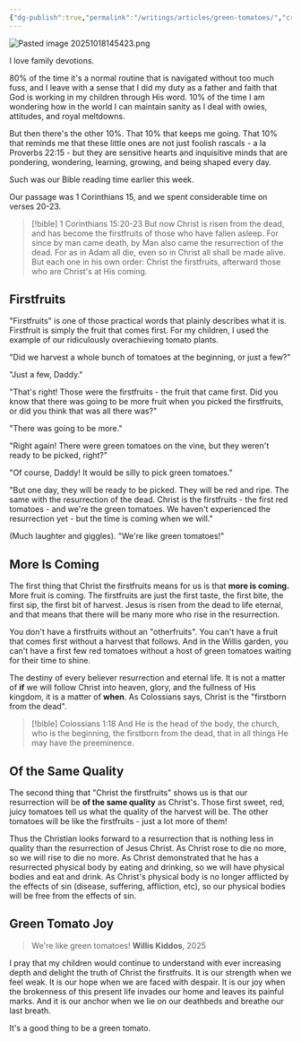```yaml
---
{"dg-publish":true,"permalink":"/writings/articles/green-tomatoes/","created":"2025-10-19"}
---
```



![Pasted image 20251018145423.png](/img/user/admin/assets/Pasted%20image%2020251018145423.png)

I love family devotions. 

80% of the time it's a normal routine that is navigated without too much fuss, and I leave with a sense that I did my duty as a father and faith that God is working in my children through His word. 10% of the time I am wondering how in the world I can maintain sanity as I deal with owies, attitudes, and royal meltdowns. 

But then there's the other 10%. That 10% that keeps me going. That 10% that reminds me that these little ones are not just foolish rascals - a la Proverbs 22:15 - but they are sensitive hearts and inquisitive minds that are pondering, wondering, learning, growing, and being shaped every day.

Such was our Bible reading time earlier this week. 

Our passage was 1 Corinthians 15, and we spent considerable time on verses 20-23. 

> [!bible] 1 Corinthians 15:20-23
> But now Christ is risen from the dead, and has become the firstfruits of those who have fallen asleep. For since by man came death, by Man also came the resurrection of the dead. For as in Adam all die, even so in Christ all shall be made alive. But each one in his own order: Christ the firstfruits, afterward those who are Christ's at His coming.

## Firstfruits

"Firstfruits" is one of those practical words that plainly describes what it is.  Firstfruit is simply the fruit that comes first. For my children, I used the example of our ridiculously overachieving tomato plants. 

"Did we harvest a whole bunch of tomatoes at the beginning, or just a few?"

"Just a few, Daddy."

"That's right! Those were the firstfruits - the fruit that came first. Did you know that there was going to be more fruit when you picked the firstfruits, or did you think that was all there was?"

"There was going to be more."

"Right again! There were green tomatoes on the vine, but they weren't ready to be picked, right?"

"Of course, Daddy! It would be silly to pick green tomatoes."

"But one day, they will be ready to be picked. They will be red and ripe. The same with the resurrection of the dead. Christ is the firstfruits - the first red tomatoes - and we're the green tomatoes. We haven't experienced the resurrection yet - but the time is coming when we will."

(Much laughter and giggles). "We're like green tomatoes!"

## More Is Coming

The first thing that Christ the firstfruits means for us is that **more is coming.** More fruit is coming. The firstfruits are just the first taste, the first bite, the first sip, the first bit of harvest. Jesus is risen from the dead to life eternal, and that means that there will be many more who rise in the resurrection. 

You don't have a firstfruits without an "otherfruits". You can't have a fruit that comes first without a harvest that follows. And in the Willis garden, you can't have a first few red tomatoes without a host of green tomatoes waiting for their time to shine. 

The destiny of every believer resurrection and eternal life. It is not a matter of **if** we will follow Christ into heaven, glory, and the fullness of His kingdom, it is a matter of **when**. As Colossians says, Christ is the "firstborn from the dead". 

> [!bible] Colossians 1:18 
> And He is the head of the body, the church, who is the beginning, the firstborn from the dead, that in all things He may have the preeminence.

## Of the Same Quality

The second thing that "Christ the firstfruits" shows us is that our resurrection will be **of the same quality** as Christ's. Those first sweet, red, juicy tomatoes tell us what the quality of the harvest will be. The other tomatoes will be like the firstfruits - just a lot more of them! 

Thus the Christian looks forward to a resurrection that is nothing less in quality than the resurrection of Jesus Christ.  As Christ rose to die no more, so we will rise to die no more. As Christ demonstrated that he has a resurrected physical body by eating and drinking, so we will have physical bodies and eat and drink. As Christ's physical body is no longer afflicted by the effects of sin (disease, suffering, affliction, etc), so our physical bodies will be free from the effects of sin. 

## Green Tomato Joy

> We're like green tomatoes!
> **Willis Kiddos**, 2025

I pray that my children would continue to understand with ever increasing depth and delight the truth of Christ the firstfruits. It is our strength when we feel weak.  It is our hope when we are faced with despair. It is our joy when the brokenness of this present life invades our home and leaves its painful marks. And it is our anchor when we lie on our deathbeds and breathe our last breath. 

It's a good thing to be a green tomato. 

